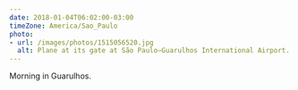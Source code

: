 ```yaml
---
date: 2018-01-04T06:02:00-03:00
timeZone: America/Sao_Paulo
photo:
- url: /images/photos/1515056520.jpg
  alt: Plane at its gate at São Paulo–Guarulhos International Airport.
---
```

Morning in Guarulhos.
